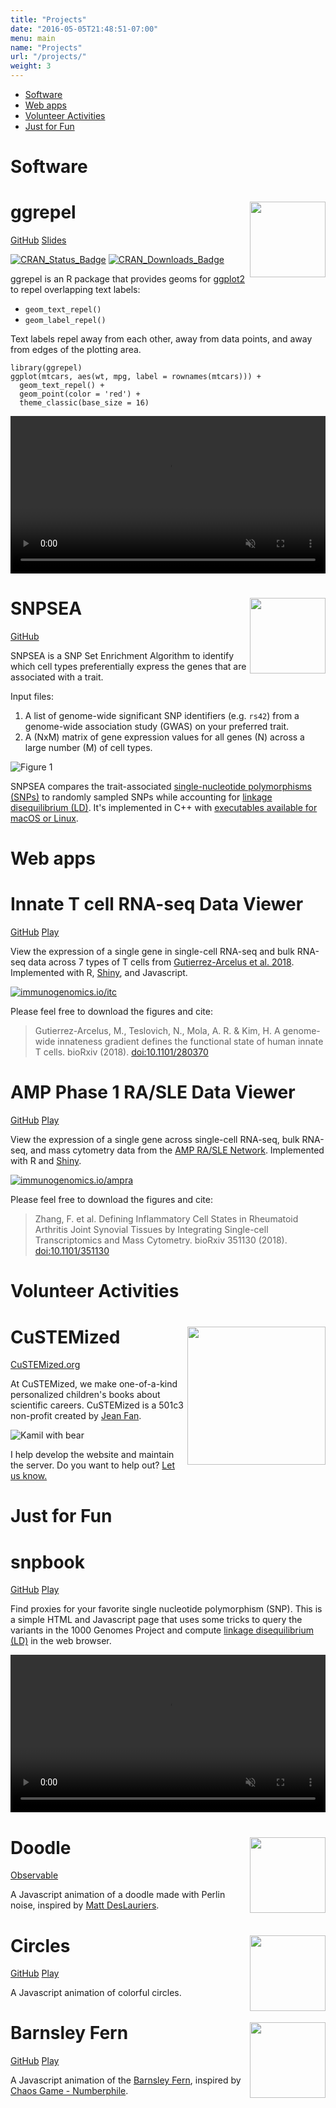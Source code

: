 ```yaml
---
title: "Projects"
date: "2016-05-05T21:48:51-07:00"
menu: main
name: "Projects"
url: "/projects/"
weight: 3
---
```


<ul>
<li><a href="#software">Software</a></li>
<li><a href="#apps">Web apps</a></li>
<li><a href="#volunteer">Volunteer Activities</a></li>
<li><a href="#fun">Just for Fun</a></li>
</ul>


<h1 id="software">Software</h1>

<div id="ggrepel" class="ba br3 b--black-10 pa3 mb3">

<h1 class="mt0">ggrepel <img src="/images/ggrepel-logo.svg" width="121px" align="right"></h1>

<p>
<a class="f5 fw5 link br-pill ba b--black-10 hvr-shadow ph3 pv2 mb2 dib near-black" target="_blank" href="https://github.com/slowkow/ggrepel"><i class="fab fa-github"></i> GitHub</a>
<a class="f5 fw5 link br-pill ba b--black-10 hvr-shadow ph3 pv2 mb2 dib near-black" target="_blank" href="https://slowkow.com/ggrepel"><i class="fas fa-chalkboard-teacher"></i> Slides</a>
</p>

<p>
<a class="dib" target="_blank" href="https://CRAN.R-project.org/package=ggrepel"><img src="https://www.r-pkg.org/badges/version/ggrepel?color=blue" alt="CRAN_Status_Badge"></a>
<a class="dib" target="_blank" href="https://www.r-pkg.org/pkg/ggrepel"><img src="https://cranlogs.r-pkg.org/badges/grand-total/ggrepel?color=blue" alt="CRAN_Downloads_Badge"></a>
</p>

<p>ggrepel is an R package that provides geoms for <a target="_blank" href="https://ggplot2.tidyverse.org/">ggplot2</a> to repel overlapping text labels:</p>

<ul>
<li><code>geom_text_repel()</code></li>
<li><code>geom_label_repel()</code></li>
</ul>

<p>Text labels repel away from each other, away from data points, and away
from edges of the plotting area.</p>

<pre><code class="r hljs"><span class="hljs-keyword">library</span>(ggrepel)
ggplot(mtcars, aes(wt, mpg, label = rownames(mtcars))) +
<span style="display:inline-block;width:100%;" class="bg-light-yellow">  geom_text_repel() +</span>
  geom_point(color = <span class="hljs-string">'red'</span>) +
  theme_classic(base_size = <span class="hljs-number">16</span>)
</code></pre>

<div class="db center tc w-70 figure">
<video src="https://slowkow.com/ggrepel/index_files/animation.mp4" style="width:100%;" type="video/mp4" muted="" autoplay="" loop=""></video>
</div>
</div>

<div id="snpsea" class="ba br3 b--black-10 pa3 mb3">

<h1 class="mt0">SNPSEA <img src="/images/snpsea-logo.svg" width="121px" align="right"></h1>

<a class="f5 fw5 link br-pill ba b--black-10 hvr-shadow ph3 pv2 mb2 dib near-black" target="_blank" href="https://github.com/slowkow/snpsea"><i class="fab fa-github"></i> GitHub</a>

<p>
SNPSEA is a SNP Set Enrichment Algorithm to identify which cell types
preferentially express the genes that are associated with a trait.
</p

<p>
Input files:
<ol>
<li>A list of genome-wide significant SNP identifiers (e.g. <code>rs42</code>) from a genome-wide association study (GWAS) on your preferred trait.</li>
<li>A (NxM) matrix of gene expression values for all genes (N) across a large number (M) of cell types.</li>
</ol>
</p>

<div class="mw6 center"><img class="figure" class="figure" src="/images/slowikowski2014.png" alt="Figure 1"></img></div>

<p>
SNPSEA compares the trait-associated <a target="_blank" href="https://en.wikipedia.org/wiki/Single-nucleotide_polymorphism">single-nucleotide polymorphisms (SNPs)</a> to randomly sampled SNPs while
accounting for <a target="_blank" href="https://en.wikipedia.org/wiki/Linkage_disequilibrium">linkage disequilibrium (LD)</a>.
It's implemented in C++ with <a target="_blank" href="https://github.com/slowkow/snpsea/releases">executables available for macOS or Linux</a>.
</p>


</div>

<h1 id="apps">Web apps</h1>

<div class="ba br3 b--black-10 pa3 mb3">

<h1 class="mt0">Innate T cell RNA-seq Data Viewer</h1>

<p>
<a class="f5 fw5 link br-pill ba b--black-10 hvr-shadow ph3 pv2 mb2 dib near-black" target="_blank" href="https://github.com/immunogenomics/itcviewer"><i class="fab fa-github"></i> GitHub</a>
<a class="f5 fw5 link br-pill ba b--black-10 hvr-shadow ph3 pv2 mb2 dib near-black" target="_blank" href="https://immunogenomics.io/itc"><i class="fas fa-rocket"></i> Play</a>
</p>

<div class="mw8 center cf">
  <div class="fl w-50">
  <p>
  View the expression of a single gene in single-cell RNA-seq and bulk RNA-seq
  data across 7 types of T cells from <a target="_blank" href="https://doi.org/10.1101/280370">Gutierrez-Arcelus et al. 2018</a>. Implemented with R, <a target="_blank" href="https://shiny.rstudio.com/">Shiny</a>, and Javascript.
  </p>
  </div>
<a target="_blank" href="https://immunogenomics.io/itc">
  <div class="ml4 ml4-m ml5-l fl w-30">
  <img class="figure" src="/images/immunogenomics-itc.jpg" alt="immunogenomics.io/itc"></img>
  </div>
</a>
</div>

<p>Please feel free to download the figures and cite: <blockquote>Gutierrez-Arcelus, M., Teslovich, N., Mola, A. R. & Kim, H. A genome-wide innateness gradient defines the functional state of human innate T cells. bioRxiv (2018). <a target="_blank" href="https://doi.org/10.1101/280370">doi:10.1101/280370</a></blockquote></p>

</div>

<div class="ba br3 b--black-10 pa3 mb3">

<h1 class="mt0">AMP Phase 1 RA/SLE Data Viewer</h1>

<p>
<a class="f5 fw5 link br-pill ba b--black-10 hvr-shadow ph3 pv2 mb2 dib near-black" target="_blank" href="https://github.com/immunogenomics/amp_phase1_ra_viewer"><i class="fab fa-github"></i> GitHub</a>
<a class="f5 fw5 link br-pill ba b--black-10 hvr-shadow ph3 pv2 mb2 dib near-black" target="_blank" href="https://immunogenomics.io/ampra"><i class="fas fa-rocket"></i> Play</a>
</p>

<!--
<div class="mw8 center cf">
  <div class="fl w-20">
<p>
View the expression of a single gene across single-cell RNA-seq, bulk RNA-seq, and mass cytometry
data from the <a target="_blank" href="https://fnih.org/what-we-do/programs/amp-ra-sle">AMP RA/SLE Network</a>. Implemented with R and <a target="_blank" href="https://shiny.rstudio.com/">Shiny</a>.
</p>
  </div>
<a target="_blank" href="https://immunogenomics.io/ampra">
  <div class="ml4 ml5-l fl w-20">
  <img class="figure" src="/images/immunogenomics-ampra-home.jpg" alt="immunogenomics.io/ampra"></img>
  </div>
  <div class="ml4 ml5-l fl w-20">
  <img class="figure" src="/images/immunogenomics-ampra-data-viewer.jpg" alt="immunogenomics.io/ampra"></img>
  </div>
</a>
</div>
-->

<div class="mw8 center cf">
  <div class="fl w-50">
  <p>
  View the expression of a single gene across single-cell RNA-seq, bulk RNA-seq, and mass cytometry
  data from the <a target="_blank" href="https://fnih.org/what-we-do/programs/amp-ra-sle">AMP RA/SLE Network</a>. Implemented with R and <a target="_blank" href="https://shiny.rstudio.com/">Shiny</a>.
  </p>
  </div>
<a target="_blank" href="https://immunogenomics.io/ampra">
  <div class="ml4 ml4-m ml5-l fl w-30">
  <img class="figure" src="/images/immunogenomics-ampra-data-viewer.jpg" alt="immunogenomics.io/ampra"></img>
  </div>
</a>
</div>

<p>Please feel free to download the figures and cite: <blockquote>Zhang, F. et al. Defining Inflammatory Cell States in Rheumatoid Arthritis Joint Synovial Tissues by Integrating Single-cell Transcriptomics and Mass Cytometry. bioRxiv 351130 (2018). <a target="_blank" href="https://doi.org/10.1101/351130">doi:10.1101/351130</a></blockquote></p>

</div>

<h1 id="volunteer">Volunteer Activities</h1>

<div id="custemized" class="ba br3 b--black-10 pa3 mb3">

<h1 class="mt0">CuSTEMized<img src="https://custemized.org/img/logo.svg" width="221px" align="right"></h1>

<a class="f5 fw5 link br-pill ba b--black-10 hvr-shadow ph3 pv2 mb2 dib near-black" target="_blank" href="https://github.com/slowkow/circles"><i class="fas fa-external-link-alt"></i> CuSTEMized.org</a>

<p>
At CuSTEMized, we make one-of-a-kind personalized children's books about scientific careers.
CuSTEMized is a 501c3 non-profit created by <a target="_blank" href="https://jef.works">Jean
Fan</a>.</p>

<div class="mw6 center"><img src="https://custemized.org/img/team/kamil.png" alt="Kamil with bear"></img></div>

<p>I help develop the website and maintain the server. Do you want to help out? <a target="_blank" href="https://custemized.org/volunteer">Let us know.</a></p>

</div>

<h1 id="fun">Just for Fun</h1>

<div id="snpbook" class="ba br3 b--black-10 pa3 mb3">

<h1 class="mt0">snpbook</h1>

<a class="f5 fw5 link br-pill ba b--black-10 hvr-shadow ph3 pv2 mb2 dib near-black" target="_blank" href="https://github.com/slowkow/snpbook"><i class="fab fa-github"></i> GitHub</a>
<a class="f5 fw5 link br-pill ba b--black-10 hvr-shadow ph3 pv2 mb2 dib near-black" target="_blank" href="https://slowkow.github.io/snpbook"><i class="fas fa-rocket"></i> Play</a>

<p>
Find proxies for your favorite single nucleotide polymorphism (SNP). This is a
simple HTML and Javascript page that uses some tricks to query the variants in
the 1000 Genomes Project and compute <a
target="_blank" href="https://en.wikipedia.org/wiki/Linkage_disequilibrium">linkage
disequilibrium (LD)</a> in the web browser.
</p>

<div class="db center tc w-70 figure">
<video src="/images/snpbook.mp4" style="width:100%;" type="video/mp4" muted="" autoplay="" loop=""></video>
</div>

</div>

<div id="doodle" class="ba br3 b--black-10 pa3 mb3">

<h1 class="mt0">Doodle<img src="/images/doodle.jpg" width="121px" align="right"></h1>

<a class="f5 fw5 link br-pill ba b--black-10 hvr-shadow ph3 pv2 mb2 dib near-black" target="_blank" href="https://beta.observablehq.com/@slowkow/animated-doodle"><i class="fas fa-rocket"></i> Observable</a>

<p>
A Javascript animation of a doodle made with Perlin noise, inspired by <a target="_blank" href="https://www.mattdesl.com/">Matt DesLauriers</a>.
</p>

</div>

<div id="circles" class="ba br3 b--black-10 pa3 mb3">

<h1 class="mt0">Circles<img src="/images/circles.jpg" width="121px" align="right"></h1>

<a class="f5 fw5 link br-pill ba b--black-10 hvr-shadow ph3 pv2 mb2 dib near-black" target="_blank" href="https://github.com/slowkow/circles"><i class="fab fa-github"></i> GitHub</a>
<a class="f5 fw5 link br-pill ba b--black-10 hvr-shadow ph3 pv2 mb2 dib near-black" target="_blank" href="https://slowkow.github.io/circles"><i class="fas fa-rocket"></i> Play</a>

<p>
A Javascript animation of colorful circles.
</p>

</div>

<div id="fern" class="ba br3 b--black-10 pa3 mb3">

<h1 class="mt0">Barnsley Fern<img src="/images/fern.jpg" width="121px" align="right"></h1>

<a class="f5 fw5 link br-pill ba b--black-10 hvr-shadow ph3 pv2 mb2 dib near-black" target="_blank" href="https://github.com/slowkow/fern"><i class="fab fa-github"></i> GitHub</a>
<a class="f5 fw5 link br-pill ba b--black-10 hvr-shadow ph3 pv2 mb2 dib near-black" target="_blank" href="https://slowkow.github.io/fern"><i class="fas fa-rocket"></i> Play</a>

<p>
A Javascript animation of the <a target="_blank" href="https://en.wikipedia.org/wiki/Barnsley_fern">Barnsley Fern</a>, inspired by <i class="fab fa-youtube"></i> <a target="_blank" href="https://youtu.be/kbKtFN71Lfs">Chaos Game - Numberphile</a>.
</p>

</div>

